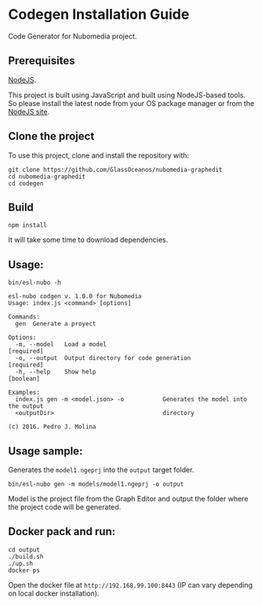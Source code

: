 # Codegen Installation Guide

Code Generator for Nubomedia project.

## Prerequisites

[NodeJS](https://nodejs.org/).

This project is built using JavaScript and built using NodeJS-based tools. So please install the latest node from your OS package manager or from the [NodeJS site](https://nodejs.org/).

## Clone the project

To use this project, clone and install the repository with:

```
git clone https://github.com/GlassOceanos/nubomedia-graphedit
cd nubomedia-graphedit
cd codegen
```

## Build

```
npm install
```

It will take some time to download dependencies. 

## Usage:

```
bin/esl-nubo -h
```

```
esl-nubo codgen v. 1.0.0 for Nubomedia
Usage: index.js <command> [options]

Commands:
  gen  Generate a proyect

Options:
  -m, --model   Load a model                                          [required]
  -o, --output  Output directory for code generation                  [required]
  -h, --help    Show help                                              [boolean]

Examples:
  index.js gen -m <model.json> -o           Generates the model into the output
  <outputDir>                               directory

(c) 2016. Pedro J. Molina
```

## Usage sample:

Generates the `model1.ngeprj` into the `output` target folder.
```
bin/esl-nubo gen -m models/model1.ngeprj -o output
```
Model is the project file from the Graph Editor and output the folder where the project code will be generated. 

## Docker pack and run:
```
cd output
./build.sh
./up.sh
docker ps
```
Open the docker file at `http://192.168.99.100:8443` (IP can vary depending on local docker installation).
